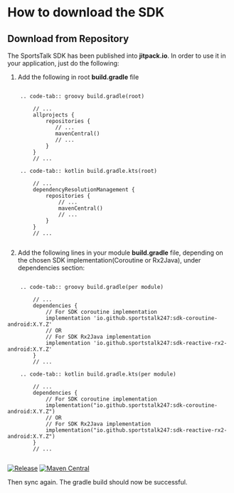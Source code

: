 # How to download the SDK

## Download from Repository

The SportsTalk SDK has been published into **jitpack.io**.
In order to use it in your application, just do the following:

1. Add the following in root  **build.gradle** file

``` tabs::

    .. code-tab:: groovy build.gradle(root)
        
        // ...
        allprojects {
            repositories {
               // ...
               mavenCentral()
               // ...
            }
        }
        // ...

    .. code-tab:: kotlin build.gradle.kts(root)
        
        // ...    
        dependencyResolutionManagement {
            repositories {
                // ...
                mavenCentral()
                // ...
            }
        }
        // ...
        
```

2. Add the following lines in your module **build.gradle** file, depending on the chosen SDK implementation(Coroutine or Rx2Java), under dependencies section:

``` tabs::

    .. code-tab:: groovy build.gradle(per module)
        
        // ...
        dependencies {
            // For SDK coroutine implementation
            implementation 'io.github.sportstalk247:sdk-coroutine-android:X.Y.Z'
            // OR
            // For SDK Rx2Java implementation
            implementation 'io.github.sportstalk247:sdk-reactive-rx2-android:X.Y.Z'
        }
        // ...

    .. code-tab:: kotlin build.gradle.kts(per module)
        
        // ...
        dependencies {
            // For SDK coroutine implementation
            implementation("io.github.sportstalk247:sdk-coroutine-android:X.Y.Z")
            // OR
            // For SDK Rx2Java implementation
            implementation("io.github.sportstalk247:sdk-reactive-rx2-android:X.Y.Z")
        }
        // ...
        
```

[![Release](https://jitpack.io/v/io.github.sportstalk247/sdk-android-kotlin.svg)](https://jitpack.io/#io.github.sportstalk247/sdk-android-kotlin)
[![Maven Central](https://img.shields.io/maven-central/v/io.github.sportstalk247/sdk-coroutine-android?label=Maven%20Central)](https://search.maven.org/artifact/io.github.sportstalk247/sdk-coroutine-android)

Then sync again. The gradle build should now be successful.
